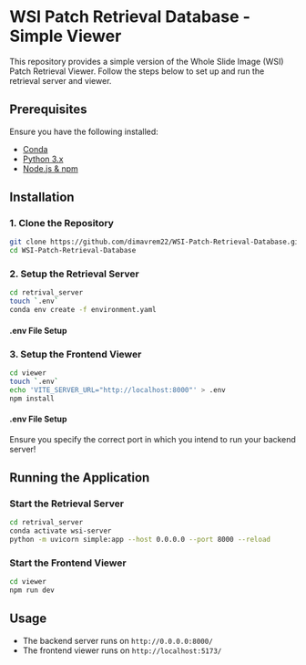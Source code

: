 # WSI Patch Retrieval Database - Simple Viewer

This repository provides a simple version of the Whole Slide Image (WSI) Patch Retrieval Viewer. Follow the steps below to set up and run the retrieval server and viewer.

## Prerequisites
Ensure you have the following installed:
- [Conda](https://docs.conda.io/en/latest/miniconda.html)
- [Python 3.x](https://www.python.org/downloads/)
- [Node.js & npm](https://nodejs.org/)

## Installation

### 1. Clone the Repository
```sh
git clone https://github.com/dimavrem22/WSI-Patch-Retrieval-Database.git
cd WSI-Patch-Retrieval-Database
```

### 2. Setup the Retrieval Server
```sh
cd retrival_server
touch `.env`
conda env create -f environment.yaml
```
#### .env File Setup


### 3. Setup the Frontend Viewer
```sh
cd viewer
touch `.env`
echo 'VITE_SERVER_URL="http://localhost:8000"' > .env
npm install
```

#### .env File Setup

Ensure you specify the correct port in which you intend to run your backend server!

## Running the Application

### Start the Retrieval Server
```sh
cd retrival_server
conda activate wsi-server
python -m uvicorn simple:app --host 0.0.0.0 --port 8000 --reload
```

### Start the Frontend Viewer
```sh
cd viewer
npm run dev
```

## Usage
- The backend server runs on `http://0.0.0.0:8000/`
- The frontend viewer runs on `http://localhost:5173/`



